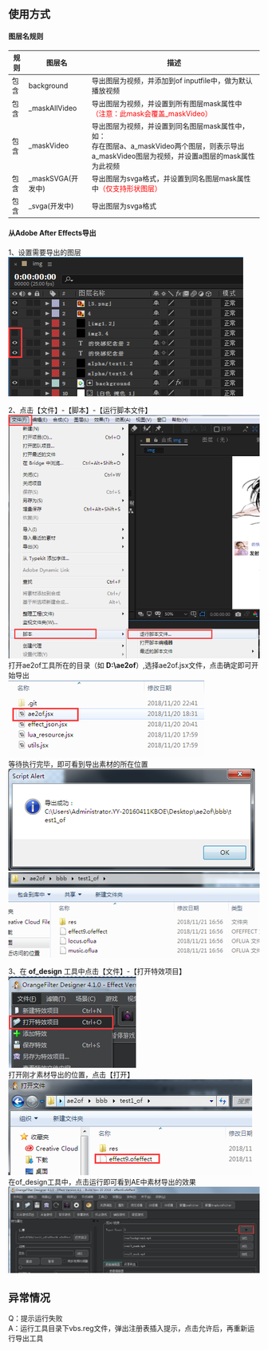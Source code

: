 ## 使用方式

#### 图层名规则
| 规则 | 图层名 | 描述 |
| ------ | ------ | ------ |
| 包含 | background | 导出图层为视频，并添加到of inputfile中，做为默认播放视频 |
| 包含 | _maskAllVideo | 导出图层为视频，并设置到所有图层mask属性中 <font color=#ff00000>（注意：此mask会覆盖_maskVideo）</font> |
| 包含 | _maskVideo | 导出图层为视频，并设置到同名图层mask属性中，如：<br/>存在图层a、a_maskVideo两个图层，则表示导出a_maskVideo图层为视频，并设置a图层的mask属性为此视频 |
| 包含 | _maskSVGA(开发中) | 导出图层为svga格式，并设置到同名图层mask属性中<font color=#ff00000>（仅支持形状图层）</font> |
| 包含 | _svga(开发中) | 导出图层为svga格式 |


#### 从Adobe After Effects导出

1、设置需要导出的图层<br/>
![use1.png](https://github.com/mr-loney/ae2of_tools/raw/master/readme_img/use1.png "use1")<br/>

2、点击【文件】-【脚本】-【运行脚本文件】<br/>
![use2.png](https://github.com/mr-loney/ae2of_tools/raw/master/readme_img/use2.png "use2")<br/>
打开ae2of工具所在的目录（如 **D:\ae2of**）,选择ae2of.jsx文件，点击确定即可开始导出<br/>
![use3.png](https://github.com/mr-loney/ae2of_tools/raw/master/readme_img/use3.png "use3")<br/>
等待执行完毕，即可看到导出素材的所在位置<br/>
![use4.png](https://github.com/mr-loney/ae2of_tools/raw/master/readme_img/use4.png "use4")<br/>
![use5.png](https://github.com/mr-loney/ae2of_tools/raw/master/readme_img/use5.png "use5")<br/>

3、在 **of_design** 工具中点击【文件】-【打开特效项目】<br/>
![use6.png](https://github.com/mr-loney/ae2of_tools/raw/master/readme_img/use6.png "use6")<br/>
打开刚才素材导出的位置，点击【打开】<br/>
![use7.png](https://github.com/mr-loney/ae2of_tools/raw/master/readme_img/use7.png "use7")<br/>
在of_design工具中，点击运行即可看到AE中素材导出的效果<br/>
![use8.png](https://github.com/mr-loney/ae2of_tools/raw/master/readme_img/use8.png "use8")<br/>

## 异常情况
Q：提示运行失败<br/>
A：运行工具目录下vbs.reg文件，弹出注册表插入提示，点击允许后，再重新运行导出工具